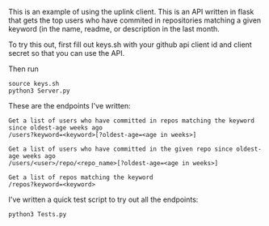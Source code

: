 This is an example of using the uplink client. This is an API written in flask that gets the top
users who have commited in repositories matching a given keyword (in the name, readme, or description
in the last month.

To try this out, first fill out keys.sh with your github api client id and client secret so that
you can use the API.

Then run
```
source keys.sh
python3 Server.py
```

These are the endpoints I've written:
```
Get a list of users who have committed in repos matching the keyword since oldest-age weeks ago
/users?keyword=<keyword>[?oldest-age=<age in weeks>]

Get a list of users who have committed in the given repo since oldest-age weeks ago
/users/<user>/repo/<repo_name>[?oldest-age=<age in weeks>]

Get a list of repos matching the keyword
/repos?keyword=<keyword>
```

I've written a quick test script to try out all the endpoints:
```
python3 Tests.py
```
